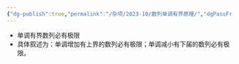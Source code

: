 ```yaml
---
{"dg-publish":true,"permalink":"/杂项/2023-10/数列单调有界原理/","dgPassFrontmatter":true}
---
```


- 单调有界数列必有极限
- 具体叙述为：单调增加有上界的数列必有极限；单调减小有下届的数列必有极限。